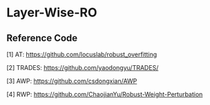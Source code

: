 # Layer-Wise-RO

## Reference Code
[1] AT: https://github.com/locuslab/robust_overfitting

[2] TRADES: https://github.com/yaodongyu/TRADES/

[3] AWP: https://github.com/csdongxian/AWP

[4] RWP: https://github.com/ChaojianYu/Robust-Weight-Perturbation
